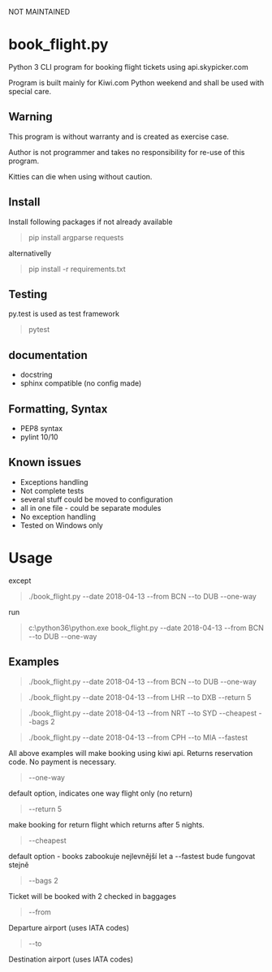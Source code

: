 NOT MAINTAINED

# book_flight.py
Python 3 CLI program for booking flight tickets using api.skypicker.com

Program is built mainly for Kiwi.com Python weekend and shall be used with special care.

## Warning
This program is without warranty and is created as exercise case.

Author is not programmer and takes no responsibility for re-use of this program.

Kitties can die when using without caution. 

 
## Install
Install following packages if not already available
> pip install argparse requests 

alternativelly

> pip install -r requirements.txt
 
## Testing
py.test is used as test framework
> pytest

## documentation
* docstring
* sphinx compatible (no config made)

## Formatting, Syntax
* PEP8 syntax
* pylint 10/10 

## Known issues
* Exceptions handling
* Not complete tests
* several stuff could be moved to configuration
* all in one file - could be separate modules
* No exception handling
* Tested on Windows only
 
 # Usage
  
 except
 > ./book_flight.py --date 2018-04-13 --from BCN --to DUB --one-way
 
 run
 > c:\python36\python.exe book_flight.py --date 2018-04-13 --from BCN --to DUB --one-way
 
## Examples
> ./book_flight.py --date 2018-04-13 --from BCN --to DUB --one-way

> ./book_flight.py --date 2018-04-13 --from LHR --to DXB --return 5

> ./book_flight.py --date 2018-04-13 --from NRT --to SYD --cheapest --bags 2

> ./book_flight.py --date 2018-04-13 --from CPH --to MIA --fastest

All above examples will make booking using kiwi api. Returns reservation code. No payment is necessary.

> --one-way

default option, indicates one way flight only (no return)
 
> --return 5 

make booking for return flight which returns after 5 nights. 

> --cheapest

default option - books zabookuje nejlevnější let a --fastest bude fungovat stejně

> --bags 2

Ticket will be booked with 2 checked in baggages

> --from 

Departure airport (uses IATA codes)

> --to 

Destination airport (uses IATA codes)
